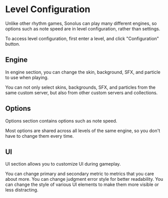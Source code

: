 # Level Configuration

Unlike other rhythm games, Sonolus can play many different engines, so options such as note speed are in level configuration, rather than settings.

To access level configuration, first enter a level, and click "Configuration" button.

## Engine

In engine section, you can change the skin, background, SFX, and particle to use when playing.

You can not only select skins, backgrounds, SFX, and particles from the same custom server, but also from other custom servers and collections.

## Options

Options section contains options such as note speed.

Most options are shared across all levels of the same engine, so you don't have to change them every time.

## UI

UI section allows you to customize UI during gameplay.

You can change primary and secondary metric to metrics that you care about more. You can change judgment error style for better readability. You can change the style of various UI elements to make them more visible or less distracting.
